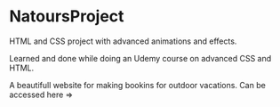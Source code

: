 # NatoursProject
HTML and CSS project with advanced animations and effects.

Learned and done while doing an Udemy course on advanced CSS and HTML.  

A beautifull website for making bookins for outdoor vacations. Can be accessed here => 
